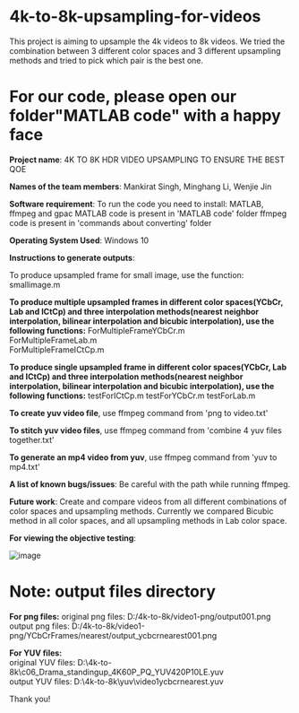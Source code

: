 # 4k-to-8k-upsampling-for-videos

This project is aiming to upsample the 4k videos to 8k videos.
We tried the combination between 3 different color spaces and 3 different upsampling methods and tried to pick which pair is the best one.

# For our code, please open our folder"MATLAB code" with a happy face


<b>Project name</b>: 4K TO 8K HDR VIDEO UPSAMPLING TO ENSURE THE BEST QOE

**Names of the team members**: Mankirat Singh, Minghang Li, Wenjie Jin

**Software requirement**: To run the code you need to install: MATLAB, ffmpeg and gpac
MATLAB code is present in 'MATLAB code' folder
ffmpeg code is present in 'commands about converting' folder

**Operating System Used**: Windows 10

**Instructions to generate outputs**:

To produce upsampled frame for small image, use the function:  
smallimage.m   

**To produce multiple upsampled frames in different color spaces(YCbCr, Lab and ICtCp) and three interpolation methods(nearest neighbor interpolation, bilinear interpolation and bicubic interpolation), use the following functions:**
ForMultipleFrameYCbCr.m  
ForMultipleFrameLab.m  
ForMultipleFrameICtCp.m

**To produce single upsampled frame in different color spaces(YCbCr, Lab and ICtCp) and three interpolation methods(nearest neighbor interpolation, bilinear interpolation and bicubic interpolation), use the following functions:**
testForICtCp.m
testForYCbCr.m
testForLab.m

**To create yuv video file**, use ffmpeg command from 'png to video.txt'

**To stitch yuv video files**, use ffmpeg command from 'combine 4 yuv files together.txt'

**To generate an mp4 video from yuv**, use ffmpeg command from 'yuv to mp4.txt'

**A list of known bugs/issues**: Be careful with the path while running ffmpeg.

**Future work**: Create and compare videos from all different combinations of color spaces and upsampling methods. Currently we compared Bicubic method in all color spaces, and all upsampling methods in Lab color space.

**For viewing the objective testing**:

![image](https://user-images.githubusercontent.com/91431648/163505628-96510d56-1599-41de-ba4c-cb064bd3ccae.png)

# Note: output files directory
**For png files:** 
original png files: D:/4k-to-8k/video1-png/output001.png  
output png files: D:/4k-to-8k/video1-png/YCbCrFrames/nearest/output_ycbcrnearest001.png  

**For YUV files:**  
original YUV files: D:\4k-to-8k\c06_Drama_standingup_4K60P_PQ_YUV420P10LE.yuv  
output YUV files: D:\4k-to-8k\yuv\video1ycbcrnearest.yuv  

Thank you!
